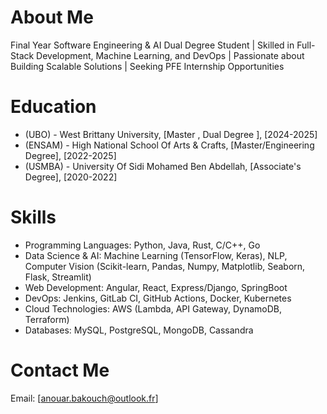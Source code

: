 # About Me
Final Year Software Engineering & AI Dual Degree Student | Skilled in Full-Stack Development, Machine Learning, and DevOps | Passionate about Building Scalable Solutions | Seeking PFE Internship Opportunities
# Education
- (UBO) - West Brittany University, [Master , Dual Degree ], [2024-2025]
- (ENSAM) - High National School Of Arts & Crafts, [Master/Engineering Degree], [2022-2025]
- (USMBA) - University Of Sidi Mohamed Ben Abdellah, [Associate's Degree], [2020-2022]
# Skills
- Programming Languages: Python, Java, Rust, C/C++, Go
- Data Science & AI: Machine Learning (TensorFlow, Keras), NLP, Computer Vision (Scikit-learn, Pandas, Numpy, Matplotlib, Seaborn, Flask, Streamlit)
- Web Development: Angular, React, Express/Django, SpringBoot
- DevOps: Jenkins, GitLab CI, GitHub Actions, Docker, Kubernetes
- Cloud Technologies: AWS (Lambda, API Gateway, DynamoDB, Terraform)
- Databases: MySQL, PostgreSQL, MongoDB, Cassandra

# Contact Me
Email: [anouar.bakouch@outlook.fr]
